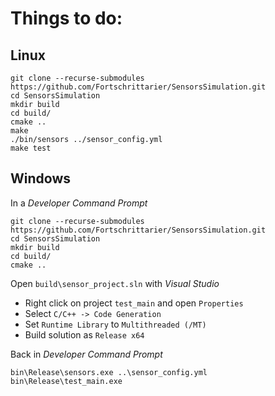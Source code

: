 # Things to do: #

## Linux ##

    git clone --recurse-submodules https://github.com/Fortschrittarier/SensorsSimulation.git
    cd SensorsSimulation
    mkdir build
    cd build/
    cmake ..
    make
    ./bin/sensors ../sensor_config.yml
	make test

## Windows ##
In a *Developer Command Prompt*

	git clone --recurse-submodules https://github.com/Fortschrittarier/SensorsSimulation.git
	cd SensorsSimulation
    mkdir build
    cd build/
    cmake ..
	
Open ```build\sensor_project.sln``` with *Visual Studio*

- Right click on project ```test_main``` and open ```Properties```
- Select ```C/C++ -> Code Generation```
- Set ```Runtime Library``` to ```Multithreaded (/MT)```
- Build solution as ```Release x64```
	
Back in *Developer Command Prompt*

	bin\Release\sensors.exe ..\sensor_config.yml
	bin\Release\test_main.exe